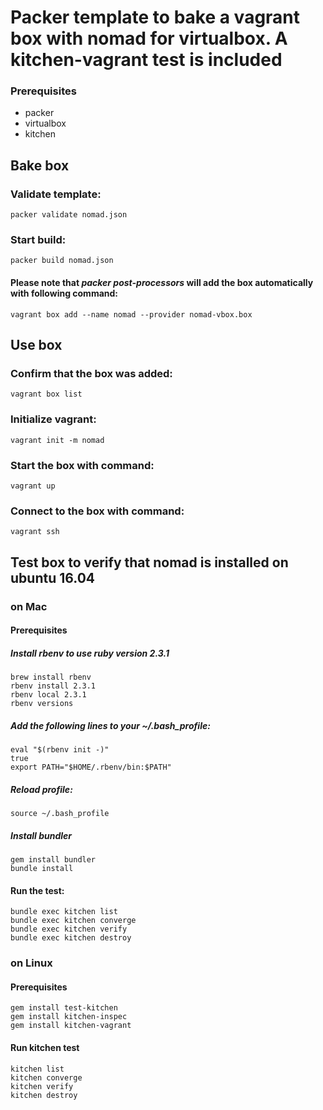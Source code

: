 # Packer template to bake a vagrant box with nomad for virtualbox. A kitchen-vagrant test is included

### Prerequisites

* packer
* virtualbox
* kitchen

## Bake box

### Validate template: 

`packer validate nomad.json`

### Start build:

`packer build nomad.json`

#### Please note that _packer post-processors_ will add the box automatically with following command:

`vagrant box add --name nomad --provider nomad-vbox.box`

## Use box

### Confirm that the box was added:

`vagrant box list`

### Initialize vagrant:

`vagrant init -m nomad`

### Start the box with command:

`vagrant up`

### Connect to the box with command:

`vagrant ssh`

## Test box to verify that nomad is installed on ubuntu 16.04

### on Mac

#### Prerequisites

##### Install rbenv to use ruby version 2.3.1

```
brew install rbenv
rbenv install 2.3.1
rbenv local 2.3.1
rbenv versions
```

##### Add the following lines to your ~/.bash_profile:

```
eval "$(rbenv init -)"
true
export PATH="$HOME/.rbenv/bin:$PATH"
```

##### Reload profile: 

`source ~/.bash_profile`

##### Install bundler

```
gem install bundler
bundle install
```

#### Run the test: 

```
bundle exec kitchen list
bundle exec kitchen converge
bundle exec kitchen verify
bundle exec kitchen destroy
```

### on Linux

#### Prerequisites

```
gem install test-kitchen
gem install kitchen-inspec
gem install kitchen-vagrant
```

#### Run kitchen test 

```
kitchen list
kitchen converge
kitchen verify
kitchen destroy
```
